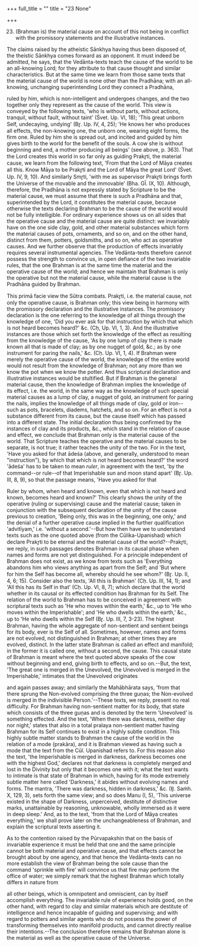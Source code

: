 +++
full_title = ""
title = "23 None"

+++


23. (Brahman is) the material cause on account of this not being in conflict with the promissory statements and the illustrative instances.

The claims raised by the atheistic Sānkhya having thus been disposed of, the theistic Sānkhya comes forward as an opponent. It must indeed be admitted, he says, that the Vedānta-texts teach the cause of the world to be an all-knowing Lord; for they attribute to that cause thought and similar characteristics. But at the same time we learn from those same texts that the material cause of the world is none other than the Pradhāna; with an all-knowing, unchanging superintending Lord they connect a Pradhāna,

ruled by him, which is non-intelligent and undergoes changes, and the two together only they represent as the cause of the world. This view is conveyed by the following texts, 'who is without parts, without actions, tranquil, without fault, without taint' (Śvet. Up. VI, 18); 'This great unborn Self, undecaying, undying' (Br̥. Up. IV, 4, 25); 'He knows her who produces all effects, the non-knowing one, the unborn one, wearing eight forms, the firm one. Ruled by him she is spread out, and incited and guided by him gives birth to the world for the benefit of the souls. A cow she is without beginning and end, a mother producing all beings' (see above, p. 363). That the Lord creates this world in so far only as guiding Prakr̥ti, the material cause, we learn from the following text, 'From that the Lord of Māya creates all this. Know Māya to be Prakr̥ti and the Lord of Māya the great Lord' (Śvet. Up. IV, 9, 10). And similarly Smr̥ti, 'with me as supervisor Prakr̥ti brings forth the Universe of the movable and the immovable' (Bha. GĪ. IX, 10). Although, therefore, the Pradhāna is not expressly stated by Scripture to be the material cause, we must assume that there is such a Pradhāna and that, superintended by the Lord, it constitutes the material cause, because otherwise the texts declaring Brahman to be the cause of the world would not be fully intelligible. For ordinary experience shows us on all sides that the operative cause and the material cause are quite distinct: we invariably have on the one side clay, gold, and other material substances which form the material causes of pots, ornaments, and so on, and on the other hand, distinct from them, potters, goldsmiths, and so on, who act as operative causes. And we further observe that the production of effects invariably requires several instrumental agencies. The Vedānta-texts therefore cannot possess the strength to convince us, in open defiance of the two invariable rules, that the one Brahman is at the same time the material and the operative cause of the world; and hence we maintain that Brahman is only the operative but not the material cause, while the material cause is the Pradhāna guided by Brahman.

This primā facie view the Sūtra combats. Prakr̥ti, i.e. the material cause, not only the operative cause, is Brahman only; this view being in harmony with the promissory declaration and the illustrative instances. The promissory declaration is the one referring to the knowledge of all things through the knowledge of one, 'Did you ever ask for that instruction by which that which is not heard becomes heard?' &c. (Cḥ, Up. VI, 1, 3). And the illustrative instances are those which set forth the knowledge of the effect as resulting from the knowledge of the cause, 'As by one lump of clay there is made known all that is made of clay; as by one nugget of gold, &c.; as by one instrument for paring the nails,' &c. (Cḥ. Up. VI, 1, 4). If Brahman were merely the operative cause of the world, the knowledge of the entire world would not result from the knowledge of Brahman; not any more than we know the pot when we know the potter. And thus scriptural declaration and illustrative instances would be stultified. But if Brahman is the general material cause, then the knowledge of Brahman implies the knowledge of its effect, i.e. the world, in the same way as the knowledge of such special material causes as a lump of clay, a nugget of gold, an instrument for paring the nails, implies the knowledge of all things made of clay, gold or iron--such as pots, bracelets, diadems, hatchets, and so on. For an effect is not a substance different from its cause, but the cause itself which has passed into a different state. The initial declaration thus being confirmed by the instances of clay and its products, &c., which stand in the relation of cause and effect, we conclude that Brahman only is the material cause of the world. That Scripture teaches the operative and the material causes to be separate, is not true; it rather teaches the unity of the two. For in the text, 'Have you asked for that ādeśa (above, and generally, understood to mean "instruction"), by which that which is not heard becomes heard?' the word 'ādeśa' has to be taken to mean _ruler_, in agreement with the text, 'by the command--or rule--of that Imperishable sun and moon stand apart' (Br̥. Up. III, 8, 9), so that the passage means, 'Have you asked for that

 Ruler by whom, when heard and known, even that which is not heard and known, becomes heard and known?' This clearly shows the unity of the operative (ruling or supervising) cause and the material cause; taken in conjunction with the subsequent declaration of the unity of the cause previous to creation, 'Being only, this was in the beginning, one only,' and the denial of a further operative cause implied in the further qualification 'advitīyam,' i.e. 'without a second.'--But how then have we to understand texts such as the one quoted above (from the Cūlika-Upanishad) which declare Prakr̥ti to be eternal and the material cause of the world?--Prakr̥ti, we reply, in such passages denotes Brahman in its causal phase when names and forms are not yet distinguished. For a principle independent of Brahman does not exist, as we know from texts such as 'Everything abandons him who views anything as apart from the Self; and 'But where for him the Self has become all, whereby should he see whom?' (Br̥. Up. II, 4, 6; 15). Consider also the texts, 'All this is Brahman' (Cḥ. Up. III, 14, 1); and 'All this has its Self in that' (Cḥ. Up. VI, 8, 7); which declare that the world whether in its causal or its effected condition has Brahman for its Self. The relation of the world to Brahman has to be conceived in agreement with scriptural texts such as 'He who moves within the earth,' &c., up to 'He who moves within the Imperishable'; and 'He who dwells within the earth,' &c., up to 'He who dwells within the Self (Br̥. Up. III, 7, 3-23). The highest Brahman, having the whole aggregate of non-sentient and sentient beings for its body, ever is the Self of all. Sometimes, however, names and forms are not evolved, not distinguished in Brahman; at other times they are evolved, distinct. In the latter state Brahman is called an effect and manifold; in the former it is called one, without a second, the cause. This causal state of Brahman is meant where the text quoted above speaks of the cow without beginning and end, giving birth to effects, and so on.--But, the text, 'The great one is merged in the Unevolved, the Unevolved is merged in the Imperishable,' intimates that the Unevolved originates

and again passes away; and similarly the Mahābhārata says, 'from that there sprung the Non-evolved comprising the three guṇas; the Non-evolved is merged in the indivisible Person.'--These texts, we reply, present no real difficulty. For Brahman having non-sentient matter for its body, that state which consists of the three guṇas and is denoted by the term 'Unevolved' is something effected. And the text, 'When there was darkness, neither day nor night,' states that also in a total pralaya non-sentient matter having Brahman for its Self continues to exist in a highly subtle condition. This highly subtle matter stands to Brahman the cause of the world in the relation of a mode (prakāra), and it is Brahman viewed as having such a mode that the text from the Cūl. Upanishad refers to. For this reason also the text, 'the Imperishable is merged in darkness, darkness becomes one with the highest God,' declares not that darkness is completely merged and lost in the Divinity but only that it becomes one with it; what the text wants to intimate is that state of Brahman in which, having for its mode extremely subtle matter here called 'Darkness,' it abides without evolving names and forms. The mantra, 'There was darkness, hidden in darkness,' &c. (R̥. Saṁh. X, 129, 3), sets forth the same view; and so does Manu (I, 5), 'This universe existed in the shape of Darkness, unperceived, destitute of distinctive marks, unattainable by reasoning, unknowable, wholly immersed as it were in deep sleep.' And, as to the text, 'from that the Lord of Māya creates everything,' we shall prove later on the unchangeableness of Brahman, and explain the scriptural texts asserting it.

As to the contention raised by the Pūrvapakshin that on the basis of invariable experience it must be held that one and the same principle cannot be both material and operative cause, and that effects cannot be brought about by one agency, and that hence the Vedānta-texts can no more establish the view of Brahman being the sole cause than the command 'sprinkle with fire' will convince us that fire may perform the office of water; we simply remark that the highest Brahman which totally differs in nature from

all other beings, which is omnipotent and omniscient, can by itself accomplish everything. The invariable rule of experience holds good, on the other hand, with regard to clay and similar materials which are destitute of intelligence and hence incapable of guiding and supervising; and with regard to potters and similar agents who do not possess the power of transforming themselves into manifold products, and cannot directly realise their intentions.--The conclusion therefore remains that Brahman alone is the material as well as the operative cause of the Universe.

